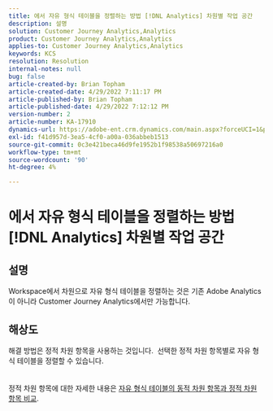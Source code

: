 ```yaml
---
title: 에서 자유 형식 테이블을 정렬하는 방법 [!DNL Analytics] 차원별 작업 공간
description: 설명
solution: Customer Journey Analytics,Analytics
product: Customer Journey Analytics,Analytics
applies-to: Customer Journey Analytics,Analytics
keywords: KCS
resolution: Resolution
internal-notes: null
bug: false
article-created-by: Brian Topham
article-created-date: 4/29/2022 7:11:17 PM
article-published-by: Brian Topham
article-published-date: 4/29/2022 7:12:12 PM
version-number: 2
article-number: KA-17910
dynamics-url: https://adobe-ent.crm.dynamics.com/main.aspx?forceUCI=1&pagetype=entityrecord&etn=knowledgearticle&id=3f8c041f-f0c7-ec11-a7b6-0022480a10ee
exl-id: f41d957d-3ea5-4cf0-a00a-036abbeb1513
source-git-commit: 0c3e421beca46d9fe1952b1f98538a50697216a0
workflow-type: tm+mt
source-wordcount: '90'
ht-degree: 4%

---
```


# 에서 자유 형식 테이블을 정렬하는 방법 [!DNL Analytics] 차원별 작업 공간

## 설명

Workspace에서 차원으로 자유 형식 테이블을 정렬하는 것은 기존 Adobe Analytics이 아니라 Customer Journey Analytics에서만 가능합니다.

## 해상도

해결 방법은 정적 차원 항목을 사용하는 것입니다.  선택한 정적 차원 항목별로 자유 형식 테이블을 정렬할 수 있습니다.
<br> <br><br>정적 차원 항목에 대한 자세한 내용은 [자유 형식 테이블의 동적 차원 항목과 정적 차원 항목 비교](https://experienceleague.adobe.com/docs/analytics/analyze/analysis-workspace/visualizations/freeform-table/column-row-settings/manual-vs-dynamic-rows.html?lang=en).
